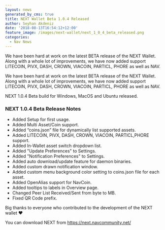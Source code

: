 ```yaml
---
layout: news
generated_by_cms: true
title: NEXT Wallet Beta 1.0.4 Released
author: Seyhan Akdeniz
date: '2018-08-13T16:54:12+12:00'
feature_image: /images/next-wallet/next_1_0_4_beta_released.png
categories:
  - Nav News
---
```

We have been hard at work on the latest BETA release of the NEXT Wallet. Along with a whole lot of improvements, we have now added support  LITECOIN, PIVX, DASH, CROWN, VIACOIN, PARTICL, PHORE as well as NAV. 

We have been hard at work on the latest BETA release of the NEXT Wallet. Along with a whole lot of improvements, we have now added support  LITECOIN, PIVX, DASH, CROWN, VIACOIN, PARTICL, PHORE as well as NAV. 

NEXT 1.0.4 Beta build for Windows, MacOS and Ubuntu released.

### NEXT 1.0.4 Beta Release Notes

- Added Setup for first usage.
- Added Multi Asset/Coin support.
- Added “coins.json” file for dynamically list supported assets.
- Added LITECOIN, PIVX, DASH, CROWN, VIACOIN, PARTICL,PHORE support.
- Added In-Wallet asset switch dropdown list.
- Added "Update Preferences" to Settings.
- Added "Notification Preferences" to Settings.
- Added auto download/update feature for daemon binaries.
- Added custom drawn notification window.
- Added custom menu background color setting to coins.json file for each asset.
- Added OpenAlias support for NavCoin.
- Added tooltips to labels in Overview page.
- Changed Peer List Received/Sent from byte to MB.
- Fixed QR Code prefix.


Big thanks to everyone who contributed to the development of the NEXT wallet ♥

You can download NEXT from <https://next.navcommunity.net/>